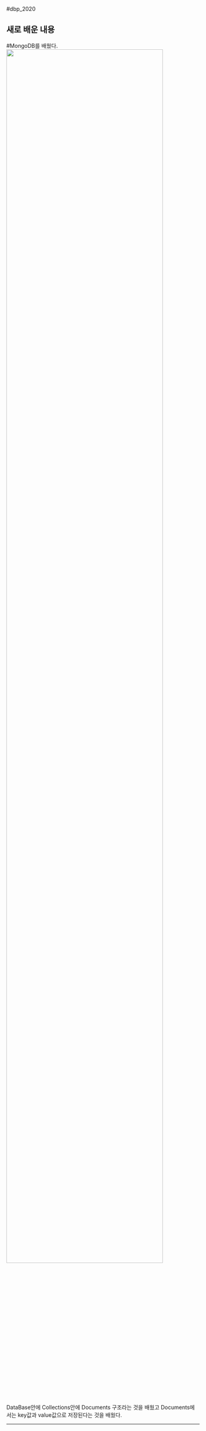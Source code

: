 #dbp_2020

새로 배운 내용 
--------------
#MongoDB를 배웠다.
<img src="https://user-images.githubusercontent.com/70850937/102177073-17586000-3ee6-11eb-8ca1-c08ab7882e3b.PNG" width="90%"></img>

DataBase안에 Collections안에 Documents 구조라는 것을 배웠고
Documents에서는 key값과 value값으로 저장된다는 것을 배웠다.

--------------
